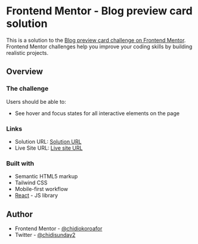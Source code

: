 # Frontend Mentor - Blog preview card solution

This is a solution to the [Blog preview card challenge on Frontend Mentor](https://www.frontendmentor.io/challenges/blog-preview-card-ckPaj01IcS). Frontend Mentor challenges help you improve your coding skills by building realistic projects. 

## Overview

### The challenge

Users should be able to:

- See hover and focus states for all interactive elements on the page

### Links

- Solution URL: [Solution URL](https://www.frontendmentor.io/solutions/blog-preview-card-using-react-and-tailwind-css-ILiw74lcl_)
- Live Site URL: [Live site URL](https://blog-preview-card-opal-nine.vercel.app/)

### Built with

- Semantic HTML5 markup
- Tailwind CSS
- Mobile-first workflow
- [React](https://reactjs.org/) - JS library

## Author

<!-- - Website - [Add your name here](https://www.your-site.com) -->
- Frontend Mentor - [@chidiokoroafor](https://www.frontendmentor.io/profile/chidiokoroafor)
- Twitter - [@chidisunday2](https://x.com/chidisunday2)